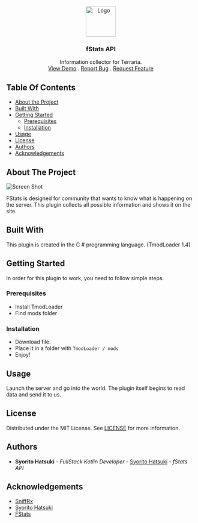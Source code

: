 <br/>
<p align="center">
  <a href="https://github.com/SniffRx/fstats-api">
    <img src="images/logo.png" alt="Logo" width="80" height="80">
  </a>

  <h3 align="center">fStats API</h3>

  <p align="center">
    Information collector for Terraria.
    <br/>
    <a href="https://github.com/SniffRx/fstats-api">View Demo</a>
    .
    <a href="https://github.com/SniffRx/fstats-api/issues">Report Bug</a>
    .
    <a href="https://github.com/SniffRx/fstats-api/issues">Request Feature</a>
  </p>
</p>



## Table Of Contents

* [About the Project](#about-the-project)
* [Built With](#built-with)
* [Getting Started](#getting-started)
  * [Prerequisites](#prerequisites)
  * [Installation](#installation)
* [Usage](#usage)
* [License](#license)
* [Authors](#authors)
* [Acknowledgements](#acknowledgements)

## About The Project

![Screen Shot](images/screenshot.png)

FStats is designed for community that wants to know what is happening on the server. This plugin collects all possible information and shows it on the site.

## Built With

This plugin is created in the C # programming language. (TmodLoader 1.4)

## Getting Started

In order for this plugin to work, you need to follow simple steps.

### Prerequisites

* Install TmodLoader
* Find mods folder

### Installation

* Download file.
* Place it in a folder with `TmodLoader / mods`
* Enjoy!

## Usage

Launch the server and go into the world. The plugin itself begins to read data and send it to us.

## License

Distributed under the MIT License. See [LICENSE](https://github.com/SniffRx/fstats-api/blob/main/LICENSE.md) for more information.

## Authors

* **Syorito Hatsuki** - *FullStack Kotlin Developer* - [Syorito Hatsuki](https://github.com/syorito-hatsuki) - *fStats API*

## Acknowledgements

* [SniffRx](https://github.com/SniffRx)
* [Syorito Hatsuki](https://github.com/syorito-hatsuki)
* [FStats](https://github.com/fstats)
